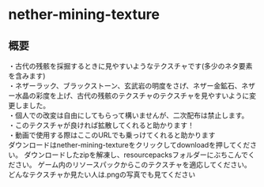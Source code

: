 # nether-mining-texture
## 概要
・古代の残骸を採掘するときに見やすいようなテクスチャです(多少のネタ要素を含みます)  
・ネザーラック、ブラックストーン、玄武岩の明度をさげ、ネザー金鉱石、ネザー水晶の彩度を上げ、古代の残骸のテクスチャのテクスチャを見やすいように変更しました。  
・個人での改変は自由にしてもらって構いませんが、二次配布は禁止します。  
・このテクスチャが良ければ拡散してくれると助かります！  
・動画で使用する際はここのURLでも乗っけてくれると助かります  
ダウンロードはnether-mining-textureをクリックしてdownloadを押してください。
ダウンロードしたzipを解凍し、resourcepacksフォルダーにぶちこんでください。
ゲーム内のリソースパックからこのテクスチャを適応してください。
どんなテクスチャか見たい人は.pngの写真でも見てください
